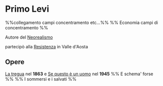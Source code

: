 # Primo Levi
%%collegamento campi concentramento etc...%%
%% Economia campi di concentramento %%

Autore del [Neorealismo](../idee/Neorealismo.md)

partecipò alla [Resistenza](../eventi/Resistenza.md) in Valle d'Aosta

## Opere
[La tregua](../opere/La%20tregua.md) nel **1863** e [Se questo è un uomo](../opere/Se%20questo%20%C3%A8%20un%20uomo.md) nel **1945**
%% E schema' forse %%
%% I sommersi e i salvati %%
